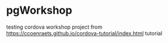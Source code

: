 # pgWorkshop
testing cordova workshop project from https://ccoenraets.github.io/cordova-tutorial/index.html tutorial  
